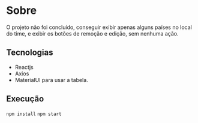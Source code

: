# Sobre

O projeto não foi concluído, conseguir exibir apenas alguns países no local do time, e exibir os botões de remoção e edição, sem nenhuma ação.

## Tecnologias
* Reactjs
* Axios
* MaterialUI para usar a tabela.

## Execução

```npm install```
```npm start```